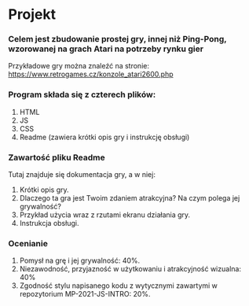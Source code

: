 # Projekt
### Celem jest zbudowanie prostej gry, innej niż Ping-Pong, wzorowanej na grach Atari na potrzeby rynku gier
Przykładowe gry można znaleźć na stronie: https://www.retrogames.cz/konzole_atari2600.php

### Program składa się z czterech plików: 
1. HTML
2. JS
3. CSS
4. Readme (zawiera krótki opis gry i instrukcję obsługi)

### Zawartość pliku Readme
Tutaj znajduje się dokumentacja gry, a w niej:

1. Krótki opis gry. 
2. Dlaczego ta gra jest Twoim zdaniem atrakcyjna? Na czym polega jej grywalność?
3. Przykład użycia wraz z rzutami ekranu działania gry.
4. Instrukcja obsługi.

### Ocenianie
1. Pomysł na grę i jej grywalność: 40%. 
2. Niezawodność, przyjazność w użytkowaniu i atrakcyjność wizualna: 40%
3. Zgodność stylu napisanego kodu z wytycznymi zawartymi w repozytorium MP-2021-JS-INTRO: 20%.

